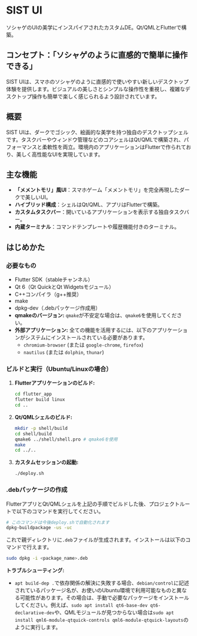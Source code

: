 # SIST UI

ソシャゲのUIの美学にインスパイアされたカスタムDE。Qt/QMLとFlutterで構築。

## コンセプト：「ソシャゲのように直感的で簡単に操作できる」

SIST UIは、スマホのソシャゲのように直感的で使いやすい新しいデスクトップ体験を提供します。ビジュアルの美しさとシンプルな操作性を重視し、複雑なデスクトップ操作も簡単で楽しく感じられるよう設計されています。

## 概要

SIST UIは、ダークでゴシック、絵画的な美学を持つ独自のデスクトップシェルです。タスクバーやウィンドウ管理などのコアシェルはQt/QMLで構築され、パフォーマンスと柔軟性を両立。環境内のアプリケーションはFlutterで作られており、美しく高性能なUIを実現しています。

## 主な機能

*   **「メメントモリ」風UI**：スマホゲーム「メメントモリ」を完全再現したダークで美しいUI。
*   **ハイブリッド構成**：シェルはQt/QML、アプリはFlutterで構築。
*   **カスタムタスクバー**：開いているアプリケーションを表示する独自タスクバー。
*   **内蔵ターミナル**：コマンドテンプレートや履歴機能付きのターミナル。

## はじめかた

### 必要なもの

*   Flutter SDK（stableチャンネル）
*   Qt 6（Qt QuickとQt Widgetsモジュール）
*   C++コンパイラ（g++推奨）
*   make
*   dpkg-dev（.debパッケージ作成用）
*   **qmakeのバージョン:** `qmake`が不安定な場合は、`qmake6`を使用してください。
*   **外部アプリケーション:** 全ての機能を活用するには、以下のアプリケーションがシステムにインストールされている必要があります。
    *   `chromium-browser` (または `google-chrome`, `firefox`)
    *   `nautilus` (または `dolphin`, `thunar`)

### ビルドと実行（Ubuntu/Linuxの場合）

1.  **Flutterアプリケーションのビルド:**
    ```bash
    cd flutter_app
    flutter build linux
    cd ..
    ```

2.  **Qt/QMLシェルのビルド:**
    ```bash
    mkdir -p shell/build
    cd shell/build
    qmake6 ../shell/shell.pro # qmake6を使用
    make
    cd ../..
    ```

3.  **カスタムセッションの起動:**
    ```bash
    ./deploy.sh
    ```

### .debパッケージの作成

FlutterアプリとQt/QMLシェルを上記の手順でビルドした後、プロジェクトルートで以下のコマンドを実行してください。

```bash
# このコマンドは今後deploy.shで自動化されます
dpkg-buildpackage -us -uc
```

これで親ディレクトリに`.deb`ファイルが生成されます。インストールは以下のコマンドで行えます。

```bash
sudo dpkg -i <package_name>.deb
```

**トラブルシューティング:**

*   `apt build-dep .`で依存関係の解決に失敗する場合、`debian/control`に記述されているパッケージ名が、お使いのUbuntu環境で利用可能なものと異なる可能性があります。その場合は、手動で必要なパッケージをインストールしてください。例えば、`sudo apt install qt6-base-dev qt6-declarative-dev`や、QMLモジュールが見つからない場合は`sudo apt install qml6-module-qtquick-controls qml6-module-qtquick-layouts`のように実行します。
